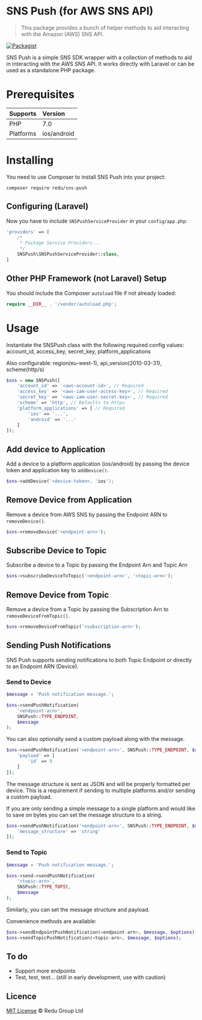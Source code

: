 SNS Push (for AWS SNS API)
======

> This package provides a bunch of helper methods to aid interacting with the Amazon (AWS) SNS API.

[![Packagist](https://img.shields.io/badge/redu-sns--push-brightgreen.svg)](https://packagist.org/packages/redu/sns-push)

SNS Push is a simple SNS SDK wrapper with a collection of methods to aid in interacting with the AWS SNS API. It works directly with Laravel or can be used as a standalone PHP package.

# Prerequisites

 Supports  | Version
:----------|:----------
 PHP       | 7.0
 Platforms | ios/android
 
# Installing
 
You need to use Composer to install SNS Push into your project:
 
```
composer require redu/sns-push
```
 
## Configuring (Laravel)
 
Now you have to include `SNSPushServiceProvider` in your `config/app.php`:
 
```php
'providers' => [
    /*
     * Package Service Providers...
     */
    SNSPush\SNSPushServiceProvider::class,
]
```

## Other PHP Framework (not Laravel) Setup

You should include the Composer `autoload` file if not already loaded:

```php
require __DIR__ . '/vendor/autoload.php';
 ```

# Usage

Instantiate the SNSPush class with the following required config values: account_id, access_key, secret_key, platform_applications
 
Also configurable: region(eu-west-1), api_version(2010-03-31), scheme(http/s)
```php
$sns = new SNSPush([
    'account_id' => '<aws-account-id>', // Required
    'access_key' => '<aws-iam-user-access-key>', // Required
    'secret_key' => '<aws-iam-user-secret-key>', // Required
    'scheme' => 'http', // Defaults to https
    'platform_applications' => [ // Required
        'ios' => '...',
        'android' => '...'
    ]
]);
```

## Add device to Application

Add a device to a platform application (ios/android) by passing the device token and application key to `addDevice()`.

```php
$sns->addDevice('<device-token>, 'ios');
```

## Remove Device from Application

Remove a device from AWS SNS by passing the Endpoint ARN to `removeDevice()`.

```php
$sns->removeDevice('<endpoint-arn>');
```

## Subscribe Device to Topic

Subscribe a device to a Topic by passing the Endpoint Arn and Topic Arn

```php
$sns->subscribeDeviceToTopic('<endpoint-arn>', '<topic-arn>');
```

## Remove Device from Topic

Remove a device from a Topic by passing the Subscription Arn to `removeDeviceFromTopic()`.

```php
$sns->removeDeviceFromTopic('<subscription-arn>');
```

## Sending Push Notifications

SNS Push supports sending notifications to both Topic Endpoint or directly to an Endpoint ARN (Device).

### Send to Device

```php
$message = 'Push notification message.';

$sns->sendPushNotification(
    '<endpoint-arn>', 
    SNSPush::TYPE_ENDPOINT, 
    $message
);
```

You can also optionally send a custom payload along with the message.

```php
$sns->sendPushNotification('<endpoint-arn>', SNSPush::TYPE_ENDPOINT, $message, [
    'payload' => [
        'id' => 9
    ]
]);
```

The message structure is sent as JSON and will be properly formatted per device. This is a requirement if sending to multiple platforms and/or sending a custom payload.

If you are only sending a simple message to a single platform and would like to save on bytes you can set the message structure to a string.

```php
$sns->sendPushNotification('<endpoint-arn>', SNSPush::TYPE_ENDPOINT, $message, [
    'message_structure' => 'string'
]);
```

### Send to Topic

```php
$message = 'Push notification message.';

$sns->send->sendPushNotification(
    '<topic-arn>', 
    SNSPush::TYPE_TOPIC, 
    $message
);
```

Similarly, you can set the message structure and payload.

Convenience methods are available:

```php
$sns->sendEndpointPushNotification(<endpoint-arn>, $message, $options);
$sns->sendTopicPushNotification(<topic-arn>, $message, $options);
```

## To do
- Support more endpoints
- Test, test, test... (still in early development, use with caution)

## Licence

[MIT License](https://github.com/ReduGroup/sns-push/blob/master/LICENSE.md) © Redu Group Ltd